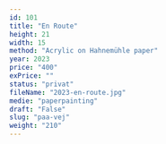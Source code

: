 ```yaml
---
id: 101
title: "En Route"
height: 21
width: 15
method: "Acrylic on Hahnemühle paper"
year: 2023
price: "400"
exPrice: ""
status: "privat"
fileName: "2023-en-route.jpg"
medie: "paperpainting"
draft: "False"
slug: "paa-vej"
weight: "210"
---
```

